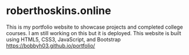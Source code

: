 # roberthoskins.online
This is my portfolio website to showcase projects and completed college courses.
I am still working on this but it is deployed.
This website is built using HTML5, CSS3, JavaScript, and Bootstrap
https://bobbyh03.github.io/portfolio/
